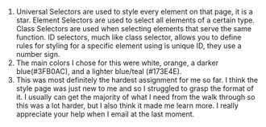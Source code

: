 1. Universal Selectors  are used to style every element on that page, it is a star. Element Selectors are used to select all elements of a certain type. Class Selectors are used when selecting elements that serve the same function. ID selectors, much like class selector, allows you to define rules for styling for a specific element using is unique ID, they use a number sign.
2. The main colors I chose for this were white, orange, a darker blue(#3FB0AC), and a lighter blue/teal (#173E4E).
3. This was most definitely the hardest assignment for me so far. I think the style page was just new to me and so I struggled to grasp the format of it. I usually can get the majority of what I need from the walk through so this was a lot harder, but I also think it made me learn more. I really appreciate your help when I email at the last moment.

